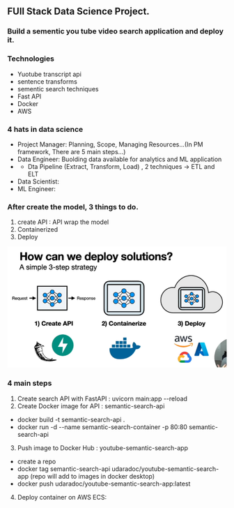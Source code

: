 ## FUll Stack Data Science Project.

### Build a sementic you tube video search application and deploy it.

### Technologies

- Yuotube transcript api
- sentence transforms
- sementic search techniques
- Fast API
- Docker
- AWS

### 4 hats in data science

- Project Manager: Planning, Scope, Managing Resources...(In PM framework, There are 5 main steps...)
- Data Engineer: Buolding data available for analytics and ML application
- - Dta Pipeline (Extract, Transform, Load) , 2 techniques -> ETL and ELT
- Data Scientist:
- ML Engineer:

### After create the model, 3 things to do.

1. create API : API wrap the model
2. Containerized
3. Deploy

![alt text](image.png)

### 4 main steps

1. Create search API with FastAPI : uvicorn main:app --reload
2. Create Docker image for API : semantic-search-api

- docker build -t semantic-search-api .
- docker run -d --name semantic-search-container -p 80:80 semantic-search-api

3. Push image to Docker Hub : youtube-semantic-search-app

- create a repo
- docker tag semantic-search-api udaradoc/youtube-semantic-search-app (repo will add to images in docker desktop)
- docker push udaradoc/youtube-semantic-search-app:latest

4. Deploy container on AWS ECS:

